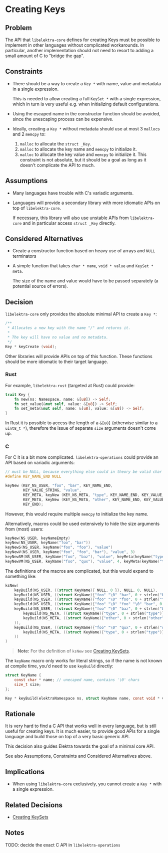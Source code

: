 # Creating Keys

## Problem

The API that `libelektra-core` defines for creating Keys must be possible to implement in other languages without complicated workarounds.
In particular, another implementation should not need to resort to adding a small amount of C to "bridge the gap".

## Constraints

- There should be a way to create a `Key *` with name, value and metadata in a single expression.

  This is needed to allow creating a full `KeySet *` with a single expression, which in turn is very useful e.g. when initializing default configurations.

- Using the escaped name in the constructor function should be avoided, since the unescaping process can be expensive.
- Ideally, creating a `Key *` without metadata should use at most 3 `malloc`s and 2 `memcpy` to:

  1. `malloc` to allocate the `struct _Key`.
  2. `malloc` to allocate the key name and `memcpy` to initialize it.
  3. `malloc` to allocate the key value and `memcpy` to initialize it.
     This constraint is not absolute, but it should be a goal as long as it doesn't complicate the API to much.

## Assumptions

- Many languages have trouble with C's variadic arguments.
- Languages will provide a secondary library with more idiomatic APIs on top of `libelektra-core`.

  If necessary, this library will also use unstable APIs from `libelektra-core` and in particular access `struct _Key` directly.

## Considered Alternatives

- Create a constructor function based on heavy use of arrays and `NULL` terminators
- A simple function that takes `char * name`, `void * value` and `KeySet * meta`.

  The size of the name and value would have to be passed separately (a potential source of errors).

## Decision

`libelektra-core` only provides the absolute minimal API to create a `Key *`:

```c
/**
 * Allocates a new key with the name "/" and returns it.
 *
 * The key will have no value and no metadata.
 */
Key * keyCreate (void);
```

Other libraries will provide APIs on top of this function.
These functions should be more idiomatic to their target language.

### Rust

For example, `libelektra-rust` (targeted at Rust) could provide:

```rust
trait Key {
    fn new(ns: Namespace, name: &[u8]) -> Self;
    fn set_value(&mut self, value: &[u8]) -> Self;
    fn set_meta(&mut self, name: &[u8], value: &[u8]) -> Self;
}
```

In Rust it is possible to access the length of a `&[u8]` (otherwise similar to a `uint8_t *`), therefore the issue of separate `size` arguments doesn't come up.

### C

For C it is a bit more complicated.
`libelektra-operations` could provide an API based on variadic arguments:

```c
// must be NULL, because everything else could in theory be valid char * for a name part
#define KEY_NAME_END NULL

keyNew (KEY_NS_USER, "foo", "bar", KEY_NAME_END,
        KEY_VALUE_STRING, "value",
        KEY_META, keyNew (KEY_NS_META, "type", KEY_NAME_END, KEY_VALUE_STRING, "string", KEY_END),
        KEY_META, keyNew (KEY_NS_META, "other", KEY_NAME_END, KEY_VALUE_BINARY, &mystruct, sizeof(mystruct), KEY_END),
        KEY_END);
```

However, this would require multiple `memcpy` to initialize the key name.

Alternatively, macros could be used extensively to hide the size arguments from (most) users:

```c
keyNew(NS_USER, keyNameEmpty)
keyNew(NS_USER, keyName("foo", "bar"))
keyNewS(NS_USER, keyName("foo", "foo"), "value")
keyNewV(NS_USER, keyName("foo", "foo", "bar"), "value", 3)
keyNewSM(NS_USER, keyName("foo", "baz"), "value", keyMeta(keyName("type"), "string"), keyMeta(keyName("other"), "aaa"))
keyNewVM(NS_USER, keyName("foo", "qux"), "value", 4, keyMeta(keyName("type"), "string"))
```

The definitions of the macros are complicated, but this would expand to something like:

```c
ksNew(
    keyBuild(NS_USER, ((struct KeyName){ NULL, 0 }), NULL, 0, NULL),
    keyBuild(NS_USER, ((struct KeyName){"foo" "\0" "bar", 0 + strlen("bar") + 1 + strlen("foo" "\0" "bar")}), NULL, 0, NULL),
    keyBuild(NS_USER, ((struct KeyName){"foo" "\0" "foo", 0 + strlen("foo") + 1 + strlen("foo" "\0" "foo")}), "value", strlen("value"), NULL),
    keyBuild(NS_USER, ((struct KeyName){"foo" "\0" "foo" "\0" "bar", 0 + strlen("bar") + 1 + strlen("foo" "\0" "bar") + 1 + strlen("foo" "\0" "foo" "\0" "bar")}), "value", 3, NULL),
    keyBuild(NS_USER, ((struct KeyName){"foo" "\0" "baz", 0 + strlen("baz") + 1 + strlen("foo" "\0" "baz")}), "value", strlen("value"), ksNew(
        keyBuild(NS_META, ((struct KeyName){"type", 0 + strlen("type")}), "string", strlen("string"), NULL),
        keyBuild(NS_META, ((struct KeyName){"other", 0 + strlen("other")}), "aaa", strlen("aaa"), NULL)
    )),
    keyBuild(NS_USER, ((struct KeyName){"foo" "\0" "qux", 0 + strlen("qux") + 1 + strlen("foo" "\0" "qux")}), "value", 4, ksNew(
        keyBuild(NS_META, ((struct KeyName){"type", 0 + strlen("type")}), "string", strlen("string"), NULL)
    ))
)
```

> **Note:** For the definition of `ksNew` see [Creating KeySets](creating_keysets.md).

The `keyName` macro only works for literal strings, so if the name is not known at compile time, you'd need to use `keyBuild` directly:

```c
struct KeyName {
    const char * name; // unecaped name, contains '\0' chars
    size_t size;
};

Key * keyBuild(elektraNamespace ns, struct KeyName name, const void * value, size_t vSize, const KeySet * meta);
```

## Rationale

It is very hard to find a C API that works well in every language, but is still useful for creating keys.
It is much easier, to provide good APIs for a single language and build those on top of a very basic generic API.

This decision also guides Elektra towards the goal of a minimal core API.

See also Assumptions, Constraints and Considered Alternatives above.

## Implications

- When using `libelektra-core` exclusively, you cannot create a `Key *` with a single expression.

## Related Decisions

- [Creating KeySets](creating_keysets.md)

## Notes

TODO: decide the exact C API in `libelektra-operations`
